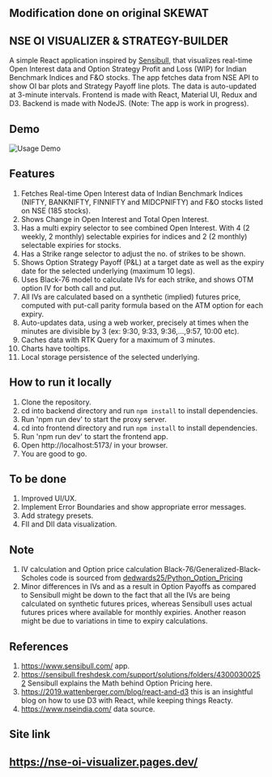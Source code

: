 ## Modification done on original SKEWAT 
## NSE OI VISUALIZER & STRATEGY-BUILDER

A simple React application inspired by [Sensibull](https://www.sensibull.com/), that visualizes real-time Open Interest data and Option Strategy Profit and Loss (WIP) for Indian Benchmark Indices and F&O stocks. The app fetches data from NSE API to show OI bar plots and Strategy Payoff line plots. The data is auto-updated at 3-minute intervals. Frontend is made with React, Material UI, Redux and D3. Backend is made with NodeJS. (Note: The app is work in progress).

## Demo
![Usage Demo](frontend/demo/nse-oi-visualizer-demo.gif)

## Features
1. Fetches Real-time Open Interest data of Indian Benchmark Indices (NIFTY, BANKNIFTY, FINNIFTY and MIDCPNIFTY) and F&O stocks listed on NSE (185 stocks).
2. Shows Change in Open Interest and Total Open Interest.
3. Has a multi expiry selector to see combined Open Interest. With 4 (2 weekly, 2 monthly) selectable expiries for indices and 2 (2 monthly) selectable expiries for stocks.
4. Has a Strike range selector to adjust the no. of strikes to be shown.
5. Shows Option Strategy Payoff (P&L) at a target date as well as the expiry date for the selected underlying (maximum 10 legs).
6. Uses Black-76 model to calculate IVs for each strike, and shows OTM option IV for both call and put.
7. All IVs are calculated based on a synthetic (implied) futures price, computed with put-call parity formula based on the ATM option for each expiry.
8. Auto-updates data, using a web worker, precisely at times when the minutes are divisible by 3 (ex: 9:30, 9:33, 9:36,...,9:57, 10:00 etc).
9. Caches data with RTK Query for a maximum of 3 minutes.
10. Charts have tooltips.
11. Local storage persistence of the selected underlying.

## How to run it locally
1. Clone the repository.
2. cd into backend directory and run `npm install` to install dependencies.
3. Run 'npm run dev' to start the proxy server.
4. cd into frontend directory and run `npm install` to install dependencies.
5. Run 'npm run dev' to start the frontend app.
6. Open http://localhost:5173/ in your browser.
7. You are good to go.

## To be done
1. Improved UI/UX.
2. Implement Error Boundaries and show appropriate error messages.
3. Add strategy presets.
4. FII and DII data visualization.

## Note
1. IV calculation and Option price calculation Black-76/Generalized-Black-Scholes code is sourced from [dedwards25/Python_Option_Pricing](https://github.com/dedwards25/Python_Option_Pricing)
2. Minor differences in IVs and as a result in Option Payoffs as compared to Sensibull might be down to the fact that all the IVs are being calculated on synthetic futures prices, whereas Sensibull uses actual futures prices where available for monthly expiries. Another reason might be due to variations in time to expiry calculations.

## References
1. https://www.sensibull.com/ app.
2. https://sensibull.freshdesk.com/support/solutions/folders/43000300252 Sensibull explains the Math behind Option Pricing here.
3. https://2019.wattenberger.com/blog/react-and-d3 this is an insightful blog on how to use D3 with React, while keeping things Reacty.
4. https://www.nseindia.com/ data source.

## Site link
## https://nse-oi-visualizer.pages.dev/
